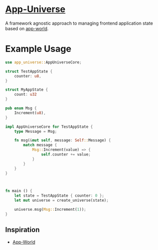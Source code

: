 # [App-Universe](https://github.com/AkinAguda/app-universe)

A framework agnostic approach to managing frontend application state based on [app-world](https://github.com/chinedufn/app-world).

# Example Usage

```rust
use app_universe::AppUniverseCore;

struct TestAppState {
    counter: u8,
}

struct MyAppState {
    count: u32
}

pub enum Msg {
    Increment(u8),
}

impl AppUniverseCore for TestAppState {
    type Message = Msg;

    fn msg(&mut self, message: Self::Message) {
        match message {
            Msg::Increment(value) => {
                self.counter += value;
            }
        }
    }
}



fn main () {
    let state = TestAppState { counter: 0 };
    let mut universe = create_universe(state);

    universe.msg(Msg::Increment(1));
}
```

## Inspiration

- [App-World](https://crates.io/crates/app-world)
